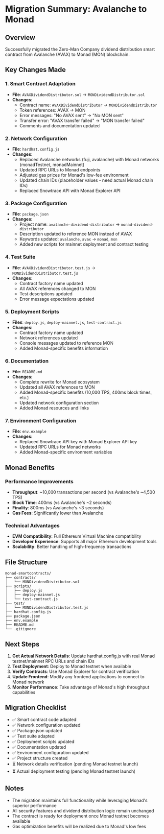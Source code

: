 # Migration Summary: Avalanche to Monad

## Overview
Successfully migrated the Zero-Man Company dividend distribution smart contract from Avalanche (AVAX) to Monad (MON) blockchain.

## Key Changes Made

### 1. Smart Contract Adaptation
- **File**: `AVAXDividendDistributor.sol` → `MONDividendDistributor.sol`
- **Changes**:
  - Contract name: `AVAXDividendDistributor` → `MONDividendDistributor`
  - Token references: AVAX → MON
  - Error messages: "No AVAX sent" → "No MON sent"
  - Transfer error: "AVAX transfer failed" → "MON transfer failed"
  - Comments and documentation updated

### 2. Network Configuration
- **File**: `hardhat.config.js`
- **Changes**:
  - Replaced Avalanche networks (fuji, avalanche) with Monad networks (monadTestnet, monadMainnet)
  - Updated RPC URLs to Monad endpoints
  - Adjusted gas prices for Monad's low-fee environment
  - Updated chain IDs (placeholder values - need actual Monad chain IDs)
  - Replaced Snowtrace API with Monad Explorer API

### 3. Package Configuration
- **File**: `package.json`
- **Changes**:
  - Project name: `avalanche-dividend-distributor` → `monad-dividend-distributor`
  - Description updated to reference MON instead of AVAX
  - Keywords updated: `avalanche`, `avax` → `monad`, `mon`
  - Added new scripts for mainnet deployment and contract testing

### 4. Test Suite
- **File**: `AVAXDividendDistributor.test.js` → `MONDividendDistributor.test.js`
- **Changes**:
  - Contract factory name updated
  - All AVAX references changed to MON
  - Test descriptions updated
  - Error message expectations updated

### 5. Deployment Scripts
- **Files**: `deploy.js`, `deploy-mainnet.js`, `test-contract.js`
- **Changes**:
  - Contract factory name updated
  - Network references updated
  - Console messages updated to reference MON
  - Added Monad-specific benefits information

### 6. Documentation
- **File**: `README.md`
- **Changes**:
  - Complete rewrite for Monad ecosystem
  - Updated all AVAX references to MON
  - Added Monad-specific benefits (10,000 TPS, 400ms block times, etc.)
  - Updated network configuration section
  - Added Monad resources and links

### 7. Environment Configuration
- **File**: `env.example`
- **Changes**:
  - Replaced Snowtrace API key with Monad Explorer API key
  - Updated RPC URLs for Monad networks
  - Added Monad-specific environment variables

## Monad Benefits

### Performance Improvements
- **Throughput**: ~10,000 transactions per second (vs Avalanche's ~4,500 TPS)
- **Block Time**: 400ms (vs Avalanche's ~2 seconds)
- **Finality**: 800ms (vs Avalanche's ~3 seconds)
- **Gas Fees**: Significantly lower than Avalanche

### Technical Advantages
- **EVM Compatibility**: Full Ethereum Virtual Machine compatibility
- **Developer Experience**: Supports all major Ethereum development tools
- **Scalability**: Better handling of high-frequency transactions

## File Structure

```
monad-smartcontracts/
├── contracts/
│   └── MONDividendDistributor.sol
├── scripts/
│   ├── deploy.js
│   ├── deploy-mainnet.js
│   └── test-contract.js
├── test/
│   └── MONDividendDistributor.test.js
├── hardhat.config.js
├── package.json
├── env.example
├── README.md
└── .gitignore
```

## Next Steps

1. **Get Actual Network Details**: Update hardhat.config.js with real Monad testnet/mainnet RPC URLs and chain IDs
2. **Test Deployment**: Deploy to Monad testnet when available
3. **Verify Contracts**: Use Monad Explorer for contract verification
4. **Update Frontend**: Modify any frontend applications to connect to Monad network
5. **Monitor Performance**: Take advantage of Monad's high throughput capabilities

## Migration Checklist

- ✅ Smart contract code adapted
- ✅ Network configuration updated
- ✅ Package.json updated
- ✅ Test suite adapted
- ✅ Deployment scripts updated
- ✅ Documentation updated
- ✅ Environment configuration updated
- ✅ Project structure created
- ⏳ Network details verification (pending Monad testnet launch)
- ⏳ Actual deployment testing (pending Monad testnet launch)

## Notes

- The migration maintains full functionality while leveraging Monad's superior performance
- All security features and dividend distribution logic remain unchanged
- The contract is ready for deployment once Monad testnet becomes available
- Gas optimization benefits will be realized due to Monad's low fees
